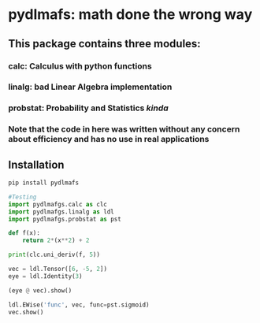 # pydlmafs: math done the wrong way

## This package contains three modules:
###     calc: Calculus with python functions
###     linalg: bad Linear Algebra implementation
###     probstat: Probability and Statistics *kinda*

### Note that the code in here was written without any concern about efficiency and has no use in real applications

## Installation

```python
pip install pydlmafs
```
```python
#Testing
import pydlmafgs.calc as clc
import pydlmafgs.linalg as ldl
import pydlmafgs.probstat as pst

def f(x):
    return 2*(x**2) + 2

print(clc.uni_deriv(f, 5))

vec = ldl.Tensor([6, -5, 2])
eye = ldl.Identity(3)

(eye @ vec).show()

ldl.EWise('func', vec, func=pst.sigmoid)
vec.show()
```


